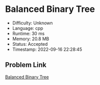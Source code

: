 # Balanced Binary Tree

- Difficulty: Unknown
- Language: cpp
- Runtime: 30 ms
- Memory: 20.8 MB
- Status: Accepted
- Timestamp: 2022-09-16 22:28:45

## Problem Link
[Balanced Binary Tree](https://leetcode.com/problems/balanced-binary-tree)

